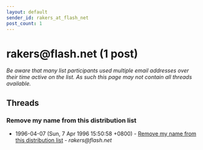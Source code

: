 ```yaml
---
layout: default
sender_id: rakers_at_flash_net
post_count: 1
---
```


# rakers<span>@</span>flash.net (1 post)

_Be aware that many list participants used multiple email addresses over their time active on the list. As such this page may not contain all threads available._

## Threads

### Remove my name from this distribution list
+ 1996-04-07 (Sun, 7 Apr 1996 15:50:58 +0800) - [Remove my name from this distribution list](/archive/1996/04/e7ec9e9b2543276f5010be4ef7b8f08ef4c3cb057130129ccaea7ce91410f993) - _rakers@flash.net_

